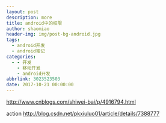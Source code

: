 ```yaml
---
layout: post
description: more
title: android中的权限
author: shaomiao
header-img: img/post-bg-android.jpg
tags:
  - android开发
  - android笔记
categories:
  - - 开发
    - 移动开发
    - android开发
abbrlink: 3023523503
date: 2017-10-21 00:00:00
---
```

http://www.cnblogs.com/shiwei-bai/p/4916794.html

action
http://blog.csdn.net/pkxiuluo01/article/details/7388777
